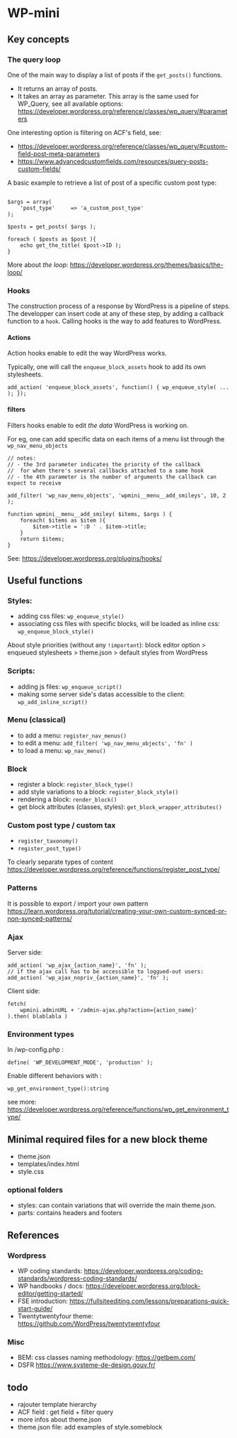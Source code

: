 # WP-mini

## Key concepts

### The query loop
One of the main way to display a list of posts if the `get_posts()` functions.

- It returns an array of posts.
- It takes an array as parameter. This array is the same used for WP_Query, see all available options: https://developer.wordpress.org/reference/classes/wp_query/#parameters

One interesting option is filtering on ACF's field, see:
- https://developer.wordpress.org/reference/classes/wp_query/#custom-field-post-meta-parameters
- https://www.advancedcustomfields.com/resources/query-posts-custom-fields/


A basic example to retrieve a list of post of a specific custom post type:

```

$args = array(
	'post_type'		=> 'a_custom_post_type'
);

$posts = get_posts( $args );

foreach ( $posts as $post ){
	echo get_the_title( $post->ID );
}
```

More about *the loop*: https://developer.wordpress.org/themes/basics/the-loop/

### Hooks
The construction process of a response by WordPress is a pipeline of steps.
The developper can insert code at any of these step, by adding a callback function to a `hook`. Calling hooks is the way to add features to WordPress.

#### Actions
Action hooks enable to edit the way WordPress works.

Typically, one will call the `enqueue_block_assets` hook to add its own stylesheets.
```
add_action( 'enqueue_block_assets', function() { wp_enqueue_style( ... ); });
```

#### filters
Filters hooks enable to edit *the data* WordPress is working on.

For eg, one can add specific data on each items of a menu list through the `wp_nav_menu_objects` 
```
// notes:
// - the 3rd parameter indicates the priority of the callback
//	for when there's several callbacks attached to a same hook
// - the 4th parameter is the number of arguments the callback can expect to receive

add_filter( 'wp_nav_menu_objects', 'wpmini__menu__add_smileys', 10, 2 );

function wpmini__menu__add_smiley( $items, $args ) {
	foreach( $items as $item ){
		$item->title = ':D ' . $item->title;
	}
	return $items;
}
```

See: https://developer.wordpress.org/plugins/hooks/

## Useful functions

### Styles:
- adding css files: `wp_enqueue_style()`
- associating css files with specific blocks, will be loaded as inline css: `wp_enqueue_block_style()`

About style priorities (without any `!important`):
block editor option > enqueued stylesheets > theme.json > default styles from WordPress

### Scripts:
- adding js files: `wp_enqueue_script()`
- making some server side's datas accessible to the client: `wp_add_inline_script()`

### Menu (classical) 
- to add a menu: `register_nav_menus()`
- to edit a menu: `add_filter( 'wp_nav_menu_objects', 'fn' )`
- to load a menu: `wp_nav_menu()`

### Block
- register a block: `register_block_type()`
- add style variations to a block: `register_block_style()`
- rendering a block: `render_block()`
- get block attributes (classes, styles): `get_block_wrapper_attributes()`

### Custom post type / custom tax
- `register_taxonomy()`
- `register_post_type()`

To clearly separate types of content
https://developer.wordpress.org/reference/functions/register_post_type/

### Patterns
It is possible to export / import your own pattern https://learn.wordpress.org/tutorial/creating-your-own-custom-synced-or-non-synced-patterns/

### Ajax

Server side:

```
add_action( 'wp_ajax_{action_name}', 'fn' );
// if the ajax call has to be accessible to loggued-out users:
add_action( 'wp_ajax_nopriv_{action_name}', 'fn' );
```

Client side:

```
fetch(
	wpmini.adminURL + '/admin-ajax.php?action={action_name}'
).then( blablabla )
```

### Environment types

In /wp-config.php :
```
define( 'WP_DEVELOPMENT_MODE', 'production' );
```

Enable different behaviors with :
```
wp_get_environment_type():string
```
see more: https://developer.wordpress.org/reference/functions/wp_get_environment_type/

## Minimal required files for a new block theme
- theme.json
- templates/index.html
- style.css

### optional folders
 - styles: can contain variations that will override the main theme.json.
 - parts: contains headers and footers

## References

### Wordpress
- WP coding standards: https://developer.wordpress.org/coding-standards/wordpress-coding-standards/
- WP handbooks / docs: https://developer.wordpress.org/block-editor/getting-started/
- FSE introduction: https://fullsiteediting.com/lessons/preparations-quick-start-guide/
- Twentytwentyfour theme: https://github.com/WordPress/twentytwentyfour

### Misc
- BEM: css classes naming methodology: https://getbem.com/
- DSFR https://www.systeme-de-design.gouv.fr/

## todo
- rajouter template hierarchy
- ACF field : get field + filter query
- more infos about theme.json
- theme.json file: add examples of style.someblock 
